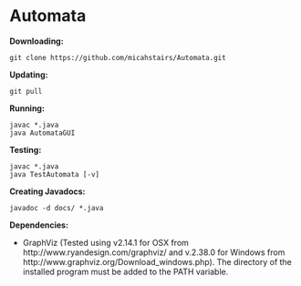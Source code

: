 # Automata

<b>Downloading:</b>

    git clone https://github.com/micahstairs/Automata.git
    
<b>Updating:</b>

    git pull

<b>Running:</b>

    javac *.java
    java AutomataGUI

<b>Testing:</b>

    javac *.java
    java TestAutomata [-v]
   
<b>Creating Javadocs:</b>

    javadoc -d docs/ *.java

<b>Dependencies:</b>

<ul><li>GraphViz (Tested using v2.14.1 for OSX from http://www.ryandesign.com/graphviz/ and v.2.38.0 for Windows from http://www.graphviz.org/Download_windows.php). The directory of the installed program must be added to the PATH variable.</li></ul>
